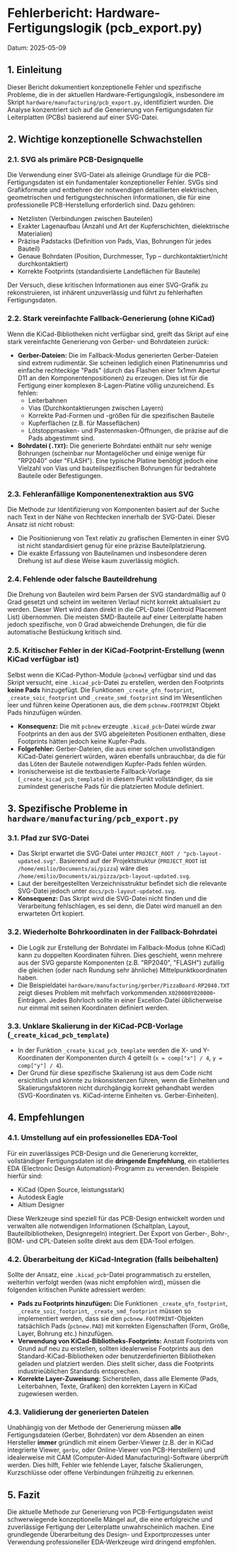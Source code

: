 # Fehlerbericht: Hardware-Fertigungslogik (pcb_export.py)

Datum: 2025-05-09

## 1. Einleitung

Dieser Bericht dokumentiert konzeptionelle Fehler und spezifische Probleme, die in der aktuellen Hardware-Fertigungslogik, insbesondere im Skript `hardware/manufacturing/pcb_export.py`, identifiziert wurden. Die Analyse konzentriert sich auf die Generierung von Fertigungsdaten für Leiterplatten (PCBs) basierend auf einer SVG-Datei.

## 2. Wichtige konzeptionelle Schwachstellen

### 2.1. SVG als primäre PCB-Designquelle

Die Verwendung einer SVG-Datei als alleinige Grundlage für die PCB-Fertigungsdaten ist ein fundamentaler konzeptioneller Fehler. SVGs sind Grafikformate und entbehren der notwendigen detaillierten elektrischen, geometrischen und fertigungstechnischen Informationen, die für eine professionelle PCB-Herstellung erforderlich sind. Dazu gehören:

*   Netzlisten (Verbindungen zwischen Bauteilen)
*   Exakter Lagenaufbau (Anzahl und Art der Kupferschichten, dielektrische Materialien)
*   Präzise Padstacks (Definition von Pads, Vias, Bohrungen für jedes Bauteil)
*   Genaue Bohrdaten (Position, Durchmesser, Typ – durchkontaktiert/nicht durchkontaktiert)
*   Korrekte Footprints (standardisierte Landeflächen für Bauteile)

Der Versuch, diese kritischen Informationen aus einer SVG-Grafik zu rekonstruieren, ist inhärent unzuverlässig und führt zu fehlerhaften Fertigungsdaten.

### 2.2. Stark vereinfachte Fallback-Generierung (ohne KiCad)

Wenn die KiCad-Bibliotheken nicht verfügbar sind, greift das Skript auf eine stark vereinfachte Generierung von Gerber- und Bohrdateien zurück:

*   **Gerber-Dateien:** Die im Fallback-Modus generierten Gerber-Dateien sind extrem rudimentär. Sie scheinen lediglich einen Platinenumriss und einfache rechteckige "Pads" (durch das Flashen einer 1x1mm Apertur D11 an den Komponentenpositionen) zu erzeugen. Dies ist für die Fertigung einer komplexen 8-Lagen-Platine völlig unzureichend. Es fehlen:
    *   Leiterbahnen
    *   Vias (Durchkontaktierungen zwischen Layern)
    *   Korrekte Pad-Formen und -größen für die spezifischen Bauteile
    *   Kupferflächen (z.B. für Masseflächen)
    *   Lötstoppmasken- und Pastenmasken-Öffnungen, die präzise auf die Pads abgestimmt sind.
*   **Bohrdatei (`.TXT`):** Die generierte Bohrdatei enthält nur sehr wenige Bohrungen (scheinbar nur Montagelöcher und einige wenige für "RP2040" oder "FLASH"). Eine typische Platine benötigt jedoch eine Vielzahl von Vias und bauteilspezifischen Bohrungen für bedrahtete Bauteile oder Befestigungen.

### 2.3. Fehleranfällige Komponentenextraktion aus SVG

Die Methode zur Identifizierung von Komponenten basiert auf der Suche nach Text in der Nähe von Rechtecken innerhalb der SVG-Datei. Dieser Ansatz ist nicht robust:

*   Die Positionierung von Text relativ zu grafischen Elementen in einer SVG ist nicht standardisiert genug für eine präzise Bauteilplatzierung.
*   Die exakte Erfassung von Bauteilnamen und insbesondere deren Drehung ist auf diese Weise kaum zuverlässig möglich.

### 2.4. Fehlende oder falsche Bauteildrehung

Die Drehung von Bauteilen wird beim Parsen der SVG standardmäßig auf 0 Grad gesetzt und scheint im weiteren Verlauf nicht korrekt aktualisiert zu werden. Dieser Wert wird dann direkt in die CPL-Datei (Centroid Placement List) übernommen. Die meisten SMD-Bauteile auf einer Leiterplatte haben jedoch spezifische, von 0 Grad abweichende Drehungen, die für die automatische Bestückung kritisch sind.

### 2.5. Kritischer Fehler in der KiCad-Footprint-Erstellung (wenn KiCad verfügbar ist)

Selbst wenn die KiCad-Python-Module (`pcbnew`) verfügbar sind und das Skript versucht, eine `.kicad_pcb`-Datei zu erstellen, werden den Footprints **keine Pads** hinzugefügt. Die Funktionen `_create_qfn_footprint`, `_create_soic_footprint` und `_create_smd_footprint` sind im Wesentlichen leer und führen keine Operationen aus, die dem `pcbnew.FOOTPRINT` Objekt Pads hinzufügen würden.

*   **Konsequenz:** Die mit `pcbnew` erzeugte `.kicad_pcb`-Datei würde zwar Footprints an den aus der SVG abgeleiteten Positionen enthalten, diese Footprints hätten jedoch keine Kupfer-Pads.
*   **Folgefehler:** Gerber-Dateien, die aus einer solchen unvollständigen KiCad-Datei generiert würden, wären ebenfalls unbrauchbar, da die für das Löten der Bauteile notwendigen Kupfer-Pads fehlen würden.
*   Ironischerweise ist die textbasierte Fallback-Vorlage (`_create_kicad_pcb_template`) in diesem Punkt vollständiger, da sie zumindest generische Pads für die platzierten Module definiert.

## 3. Spezifische Probleme in `hardware/manufacturing/pcb_export.py`

### 3.1. Pfad zur SVG-Datei

*   Das Skript erwartet die SVG-Datei unter `PROJECT_ROOT / "pcb-layout-updated.svg"`. Basierend auf der Projektstruktur (`PROJECT_ROOT` ist `/home/emilio/Documents/ai/pizza`) wäre dies `/home/emilio/Documents/ai/pizza/pcb-layout-updated.svg`.
*   Laut der bereitgestellten Verzeichnisstruktur befindet sich die relevante SVG-Datei jedoch unter `docs/pcb-layout-updated.svg`.
*   **Konsequenz:** Das Skript wird die SVG-Datei nicht finden und die Verarbeitung fehlschlagen, es sei denn, die Datei wird manuell an den erwarteten Ort kopiert.

### 3.2. Wiederholte Bohrkoordinaten in der Fallback-Bohrdatei

*   Die Logik zur Erstellung der Bohrdatei im Fallback-Modus (ohne KiCad) kann zu doppelten Koordinaten führen. Dies geschieht, wenn mehrere aus der SVG geparste Komponenten (z.B. "RP2040", "FLASH") zufällig die gleichen (oder nach Rundung sehr ähnliche) Mittelpunktkoordinaten haben.
*   Die Beispieldatei `hardware/manufacturing/gerber/PizzaBoard-RP2040.TXT` zeigt dieses Problem mit mehrfach vorkommenden `X020000Y020000`-Einträgen. Jedes Bohrloch sollte in einer Excellon-Datei üblicherweise nur einmal mit seinen Koordinaten definiert werden.

### 3.3. Unklare Skalierung in der KiCad-PCB-Vorlage (`_create_kicad_pcb_template`)

*   In der Funktion `_create_kicad_pcb_template` werden die X- und Y-Koordinaten der Komponenten durch 4 geteilt (`x = comp["x"] / 4`, `y = comp["y"] / 4`).
*   Der Grund für diese spezifische Skalierung ist aus dem Code nicht ersichtlich und könnte zu Inkonsistenzen führen, wenn die Einheiten und Skalierungsfaktoren nicht durchgängig korrekt gehandhabt werden (SVG-Koordinaten vs. KiCad-interne Einheiten vs. Gerber-Einheiten).

## 4. Empfehlungen

### 4.1. Umstellung auf ein professionelles EDA-Tool

Für ein zuverlässiges PCB-Design und die Generierung korrekter, vollständiger Fertigungsdaten ist die **dringende Empfehlung**, ein etabliertes EDA (Electronic Design Automation)-Programm zu verwenden. Beispiele hierfür sind:

*   KiCad (Open Source, leistungsstark)
*   Autodesk Eagle
*   Altium Designer

Diese Werkzeuge sind speziell für das PCB-Design entwickelt worden und verwalten alle notwendigen Informationen (Schaltplan, Layout, Bauteilbibliotheken, Designregeln) integriert. Der Export von Gerber-, Bohr-, BOM- und CPL-Dateien sollte direkt aus dem EDA-Tool erfolgen.

### 4.2. Überarbeitung der KiCad-Integration (falls beibehalten)

Sollte der Ansatz, eine `.kicad_pcb`-Datei programmatisch zu erstellen, weiterhin verfolgt werden (was nicht empfohlen wird), müssen die folgenden kritischen Punkte adressiert werden:

*   **Pads zu Footprints hinzufügen:** Die Funktionen `_create_qfn_footprint`, `_create_soic_footprint`, `_create_smd_footprint` müssen so implementiert werden, dass sie den `pcbnew.FOOTPRINT`-Objekten tatsächlich Pads (`pcbnew.PAD`) mit korrekten Eigenschaften (Form, Größe, Layer, Bohrung etc.) hinzufügen.
*   **Verwendung von KiCad-Bibliotheks-Footprints:** Anstatt Footprints von Grund auf neu zu erstellen, sollten idealerweise Footprints aus den Standard-KiCad-Bibliotheken oder benutzerdefinierten Bibliotheken geladen und platziert werden. Dies stellt sicher, dass die Footprints industrieüblichen Standards entsprechen.
*   **Korrekte Layer-Zuweisung:** Sicherstellen, dass alle Elemente (Pads, Leiterbahnen, Texte, Grafiken) den korrekten Layern in KiCad zugewiesen werden.

### 4.3. Validierung der generierten Dateien

Unabhängig von der Methode der Generierung müssen **alle** Fertigungsdateien (Gerber, Bohrdaten) vor dem Absenden an einen Hersteller **immer** gründlich mit einem Gerber-Viewer (z.B. der in KiCad integrierte Viewer, `gerbv`, oder Online-Viewer von PCB-Herstellern) und idealerweise mit CAM (Computer-Aided Manufacturing)-Software überprüft werden. Dies hilft, Fehler wie fehlende Layer, falsche Skalierungen, Kurzschlüsse oder offene Verbindungen frühzeitig zu erkennen.

## 5. Fazit

Die aktuelle Methode zur Generierung von PCB-Fertigungsdaten weist schwerwiegende konzeptionelle Mängel auf, die eine erfolgreiche und zuverlässige Fertigung der Leiterplatte unwahrscheinlich machen. Eine grundlegende Überarbeitung des Design- und Exportprozesses unter Verwendung professioneller EDA-Werkzeuge wird dringend empfohlen.
